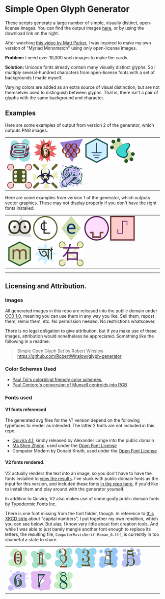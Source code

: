 # Simple Open Glyph Generator
These scripts generate a large number of simple, visually distinct, open-license images. You can find the output images [here](v2-PythonPIL/output/), or by using the download link on the right.

After watching [this video by Matt Parker](https://www.youtube.com/watch?v=VTDKqW_GLkw), I was inspired to make my own version of "Myriad Monomatch" using only open-license images.


**Problem:** I need over 10,000 such images to make the cards.

**Solution:** Unicode fonts already contain many visually distinct glyphs. So I multiply several-hundred characters from open-license fonts with a set of backgrounds I made myself.

Varying colors are added as an extra source of visual distinction, but are not themselves used to distinguish between glyphs. That is, there isn't a pair of glyphs with the same background and character.



## Examples

Here are some examples of output from version 2 of the generator, which outputs PNG images.

<table><tr><td>
<img src="v2-PythonPIL/output/blob-TDchrome-34.png" width="80">
<img src="v2-PythonPIL/output/star-xkcd-6.png" width="80">
<img src="v2-PythonPIL/output/triangle-quivira-220.png" width="80">
<img src="v2-PythonPIL/output/hex-quivira-505.png" width="80">
<img src="v2-PythonPIL/output/harsh-TDheart-2.png" width="80">
<img src="v2-PythonPIL/output/harsh-quivira-753.png" width="80">
<img src="v2-PythonPIL/output/flour-quivira-920.png" width="80">
<img src="v2-PythonPIL/output/blob-TDcounter-6.png" width="80">
</td></tr></table>


Here are some examples from version 1 of the generator, which outputs vector graphics. These may not display properly if you don't have the right fonts installed. 

<table><tr><td>
<img src="v1-SVGfill/outputvectors/glyph3-127.svg" width="80">
<img src="v1-SVGfill/outputvectors/glyph4-147.svg" width="80">
<img src="v1-SVGfill/outputvectors/glyph5-28.svg" width="80">
<img src="v1-SVGfill/outputvectors/glyph2-400.svg" width="80">
<img src="v1-SVGfill/outputvectors/glyph1-299.svg" width="80">
<img src="v1-SVGfill/outputvectors/glyph6-36.svg" width="80">
<img src="v1-SVGfill/outputvectors/glyph7-99.svg" width="80">
<img src="v1-SVGfill/outputvectors/glyph8-536.svg" width="80">
</td></tr></table>

---

## Licensing and Attribution.


### Images
All generated images in this repo are released into the public domain under [CC0 1.0](https://creativecommons.org/publicdomain/zero/1.0/), 
meaning you can use them in any way you like. Sell them, repost them, remix them, etc. No permission needed. No restrictions whatsoever.

There is no legal obligation to give attribution, but if you make use of these images, attribution would nonetheless be appreciated.
Something like the following in a readme:

> Simple Open Glyph Set by Robert Winslow https://github.com/RobertWinslow/glyph-generator



### Color Schemes Used
- [Paul Tol's colorblind friendly color schemes.](https://personal.sron.nl/~pault/)
- [Paul Centore's conversion of Munsell centroids into RGB](https://www.munsellcolourscienceforpainters.com/ISCCNBS/ISCCNBSSystem.html)

### Fonts used

#### V1 fonts referenced
The generated svg files for the V1 version depend on the following typefaces to render as intended. The latter 2 fonts are not included in this repo.
- [Quivira 4.1](http://www.quivira-font.com/), kindly released by Alexander Lange into the public domain 
- [Ma Shen Zheng](https://fonts.google.com/specimen/Ma+Shan+Zheng#glyphs), used under the [Open Font License](https://scripts.sil.org/cms/scripts/page.php?site_id=nrsi&id=OFL)
- Computer Modern by Donald Knuth, used under the [Open Font License](https://scripts.sil.org/cms/scripts/page.php?site_id=nrsi&id=OFL)

#### V2 fonts rendered.
V2 actually renders the text into an image, so you don't have to have the fonts installed to [view the results](v2-PythonPIL/output/). 
I've stuck with public domain fonts as the input for this version, and included these fonts [in the repo here](v2-PythonPIL/fonts/), if you'd like to install them and play around with the generator yourself. 

In addition to Quivira, V2 also makes use of some goofy public domain fonts by [Typodermic Fonts Inc](https://typodermicfonts.com/public-domain/).

There is one font missing from the font folder, though. In reference to [this XKCD strip](https://xkcd.com/2206/) about "capital numbers", I put together my own rendition, which you can see below. But alas, I know very little about font creation tools. And while I was able to just barely mangle another font enough to replace its letters, the resulting file, `ComputerMavisSerif-Roman_0.ttf`, is currently in too shameful a state to share.

<table><tr><td>
<img src="v2-PythonPIL/output/blob-xkcd-0.png" width="70">
<img src="v2-PythonPIL/output/blob-xkcd-1.png" width="70">
<img src="v2-PythonPIL/output/blob-xkcd-2.png" width="70">
<img src="v2-PythonPIL/output/blob-xkcd-3.png" width="70">
<img src="v2-PythonPIL/output/blob-xkcd-4.png" width="70">
<img src="v2-PythonPIL/output/blob-xkcd-5.png" width="70">
<img src="v2-PythonPIL/output/blob-xkcd-6.png" width="70">
<img src="v2-PythonPIL/output/blob-xkcd-7.png" width="70">
<img src="v2-PythonPIL/output/blob-xkcd-8.png" width="70">
</td></tr></table>



